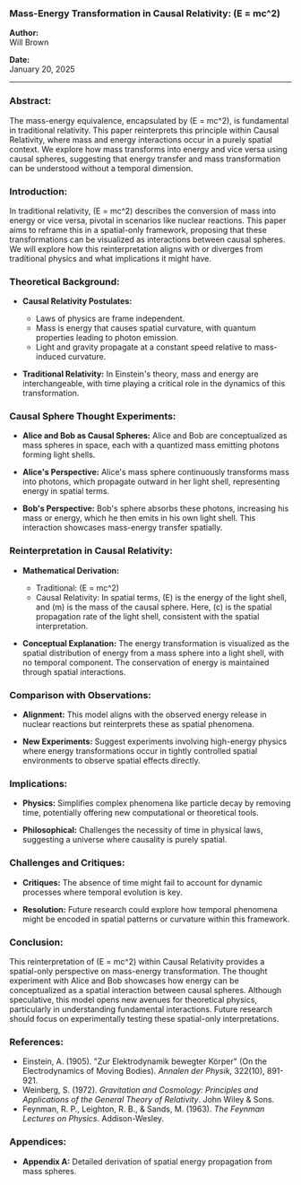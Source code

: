 ### **Mass-Energy Transformation in Causal Relativity: \(E = mc^2\)**

**Author:**  
Will Brown

**Date:**  
January 20, 2025

---

### **Abstract:**

The mass-energy equivalence, encapsulated by \(E = mc^2\), is fundamental in traditional relativity. This paper reinterprets this principle within Causal Relativity, where mass and energy interactions occur in a purely spatial context. We explore how mass transforms into energy and vice versa using causal spheres, suggesting that energy transfer and mass transformation can be understood without a temporal dimension.

### **Introduction:**

In traditional relativity, \(E = mc^2\) describes the conversion of mass into energy or vice versa, pivotal in scenarios like nuclear reactions. This paper aims to reframe this in a spatial-only framework, proposing that these transformations can be visualized as interactions between causal spheres. We will explore how this reinterpretation aligns with or diverges from traditional physics and what implications it might have.

### **Theoretical Background:**

- **Causal Relativity Postulates:** 
  - Laws of physics are frame independent.
  - Mass is energy that causes spatial curvature, with quantum properties leading to photon emission.
  - Light and gravity propagate at a constant speed relative to mass-induced curvature.

- **Traditional Relativity:** In Einstein's theory, mass and energy are interchangeable, with time playing a critical role in the dynamics of this transformation.

### **Causal Sphere Thought Experiments:**

- **Alice and Bob as Causal Spheres:** Alice and Bob are conceptualized as mass spheres in space, each with a quantized mass emitting photons forming light shells.

- **Alice's Perspective:** Alice's mass sphere continuously transforms mass into photons, which propagate outward in her light shell, representing energy in spatial terms.

- **Bob's Perspective:** Bob's sphere absorbs these photons, increasing his mass or energy, which he then emits in his own light shell. This interaction showcases mass-energy transfer spatially.

### **Reinterpretation in Causal Relativity:**

- **Mathematical Derivation:** 
  - Traditional: \(E = mc^2\)
  - Causal Relativity: In spatial terms, \(E\) is the energy of the light shell, and \(m\) is the mass of the causal sphere. Here, \(c\) is the spatial propagation rate of the light shell, consistent with the spatial interpretation.

- **Conceptual Explanation:** The energy transformation is visualized as the spatial distribution of energy from a mass sphere into a light shell, with no temporal component. The conservation of energy is maintained through spatial interactions.

### **Comparison with Observations:**

- **Alignment:** This model aligns with the observed energy release in nuclear reactions but reinterprets these as spatial phenomena.

- **New Experiments:** Suggest experiments involving high-energy physics where energy transformations occur in tightly controlled spatial environments to observe spatial effects directly.

### **Implications:**

- **Physics:** Simplifies complex phenomena like particle decay by removing time, potentially offering new computational or theoretical tools.

- **Philosophical:** Challenges the necessity of time in physical laws, suggesting a universe where causality is purely spatial.

### **Challenges and Critiques:**

- **Critiques:** The absence of time might fail to account for dynamic processes where temporal evolution is key.

- **Resolution:** Future research could explore how temporal phenomena might be encoded in spatial patterns or curvature within this framework.

### **Conclusion:**

This reinterpretation of \(E = mc^2\) within Causal Relativity provides a spatial-only perspective on mass-energy transformation. The thought experiment with Alice and Bob showcases how energy can be conceptualized as a spatial interaction between causal spheres. Although speculative, this model opens new avenues for theoretical physics, particularly in understanding fundamental interactions. Future research should focus on experimentally testing these spatial-only interpretations.

### **References:**

- Einstein, A. (1905). "Zur Elektrodynamik bewegter Körper" (On the Electrodynamics of Moving Bodies). *Annalen der Physik*, 322(10), 891-921.
- Weinberg, S. (1972). *Gravitation and Cosmology: Principles and Applications of the General Theory of Relativity*. John Wiley & Sons.
- Feynman, R. P., Leighton, R. B., & Sands, M. (1963). *The Feynman Lectures on Physics*. Addison-Wesley.

### **Appendices:**

- **Appendix A:** Detailed derivation of spatial energy propagation from mass spheres.

